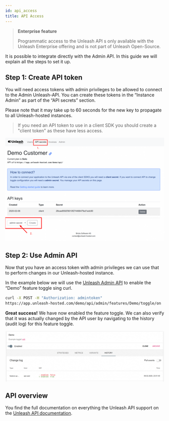 ```yaml
---
id: api_access
title: API Access
---
```


> **Enterprise feature**
>
> Programmatic access to the Unleash API s only available with the Unleash Enterprise offering and is not part of Unleash Open-Source.

It is possible to integrate directly with the Admin API. In this guide we will explain all the steps to set it up.

## Step 1: Create API token

You will need access tokens with admin privileges to be allowed to connect to the Admin Unleash-API. You can create these tokens in the “Instance Admin” as part of the “API secrets” section. 

Please note that it may take up to 60 seconds for the new key to propagate to all Unleash-hosted instances. 

> If you need an API token to use in a client SDK you should create a "client token" as these have less access.

![Create token](../assets/create_token.png)

## Step 2: Use Admin API

Now that you have an access token with admin privileges we can use that to perform changes in our Unleash-hosted instance. 

In the example below we will use the [Unleash Admin API](../api/admin/features) to enable the “Demo” feature toggle sing curl. 

```sh
curl -X POST -H "Authorization: admintoken"
https://app.unleash-hosted.com/demo/api/admin/features/Demo/toggle/on
```

**Great success!** We have now enabled the feature toggle. We can also verify that it was actually changed by the API user by navigating to the history (audit log) for this feature toggle.
  
![Create token](../assets/api_access_history.png)

## API overview

You find the full documentation on everything the Unleash API support on the [Unleash API documentation](../api/admin/features).
